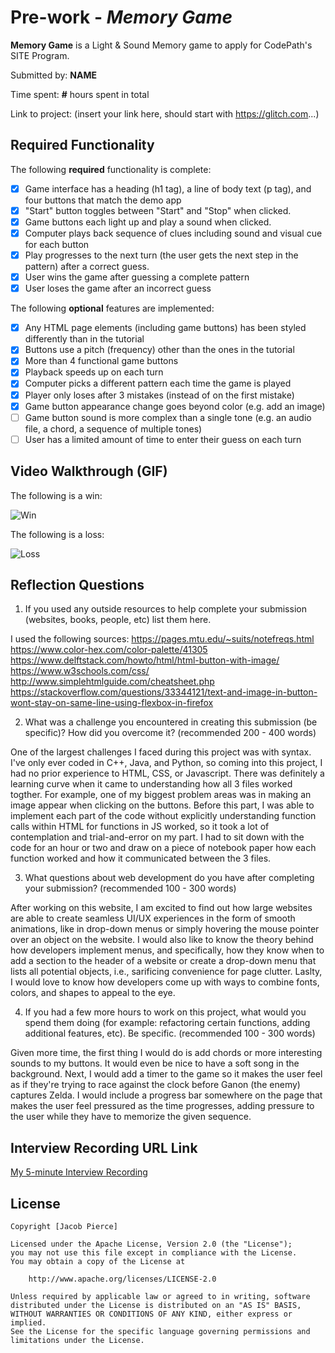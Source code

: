 # Pre-work - *Memory Game*

**Memory Game** is a Light & Sound Memory game to apply for CodePath's SITE Program. 

Submitted by: **NAME**

Time spent: **#** hours spent in total

Link to project: (insert your link here, should start with https://glitch.com...)

## Required Functionality

The following **required** functionality is complete:

* [X] Game interface has a heading (h1 tag), a line of body text (p tag), and four buttons that match the demo app
* [X] "Start" button toggles between "Start" and "Stop" when clicked. 
* [X] Game buttons each light up and play a sound when clicked. 
* [X] Computer plays back sequence of clues including sound and visual cue for each button
* [X] Play progresses to the next turn (the user gets the next step in the pattern) after a correct guess. 
* [X] User wins the game after guessing a complete pattern
* [X] User loses the game after an incorrect guess

The following **optional** features are implemented:

* [X] Any HTML page elements (including game buttons) has been styled differently than in the tutorial
* [X] Buttons use a pitch (frequency) other than the ones in the tutorial
* [X] More than 4 functional game buttons
* [X] Playback speeds up on each turn
* [X] Computer picks a different pattern each time the game is played
* [X] Player only loses after 3 mistakes (instead of on the first mistake)
* [X] Game button appearance change goes beyond color (e.g. add an image)
* [ ] Game button sound is more complex than a single tone (e.g. an audio file, a chord, a sequence of multiple tones)
* [ ] User has a limited amount of time to enter their guess on each turn

## Video Walkthrough (GIF)

The following is a win:

![Win](https://recordit.co/XrhN33a8IG)

The following is a loss:

![Loss](https://recordit.co/ET4vPODNIs)

## Reflection Questions
1. If you used any outside resources to help complete your submission (websites, books, people, etc) list them here. 

I used the following sources:
https://pages.mtu.edu/~suits/notefreqs.html
https://www.color-hex.com/color-palette/41305
https://www.delftstack.com/howto/html/html-button-with-image/
https://www.w3schools.com/css/
http://www.simplehtmlguide.com/cheatsheet.php
https://stackoverflow.com/questions/33344121/text-and-image-in-button-wont-stay-on-same-line-using-flexbox-in-firefox

2. What was a challenge you encountered in creating this submission (be specific)? How did you overcome it? (recommended 200 - 400 words) 

One of the largest challenges I faced during this project was with syntax. I've only ever coded in C++, Java, and Python, so coming into this project, I had no prior experience to HTML, CSS, or Javascript. There was definitely a learning curve when it came to understanding how all 3 files worked togther. For example, one of my biggest problem areas was in making an image appear when clicking on the buttons. Before this part, I was able to implement each part of the code without explicitly understanding function calls within HTML for functions in JS worked, so it took a lot of contemplation and trial-and-error on my part. I had to sit down with the code for an hour or two and draw on a piece of notebook paper how each function worked and how it communicated between the 3 files.

3. What questions about web development do you have after completing your submission? (recommended 100 - 300 words)

After working on this website, I am excited to find out how large websites are able to create seamless UI/UX experiences in the form of smooth animations, like in drop-down menus or simply hovering the mouse pointer over an object on the website. I would also like to know the theory behind how developers implement menus, and specifically, how they know when to add a section to the header of a website or create a drop-down menu that lists all potential objects, i.e., sarificing convenience for page clutter. Laslty, I would love to know how developers come up with ways to combine fonts, colors, and shapes to appeal to the eye.

4. If you had a few more hours to work on this project, what would you spend them doing (for example: refactoring certain functions, adding additional features, etc). Be specific. (recommended 100 - 300 words) 

Given more time, the first thing I would do is add chords or more interesting sounds to my buttons. It would even be nice to have a soft song in the background. Next, I would add a timer to the game so it makes the user feel as if they're trying to race against the clock before Ganon (the enemy) captures Zelda. I would include a progress bar somewhere on the page that makes the user feel pressured as the time progresses, adding pressure to the user while they have to memorize the given sequence.



## Interview Recording URL Link

[My 5-minute Interview Recording](https://drive.google.com/file/d/1JnklloRVh2_vOKVebli_hH4nQS9rhmfl/view?usp=sharing)


## License

    Copyright [Jacob Pierce]

    Licensed under the Apache License, Version 2.0 (the "License");
    you may not use this file except in compliance with the License.
    You may obtain a copy of the License at

        http://www.apache.org/licenses/LICENSE-2.0

    Unless required by applicable law or agreed to in writing, software
    distributed under the License is distributed on an "AS IS" BASIS,
    WITHOUT WARRANTIES OR CONDITIONS OF ANY KIND, either express or implied.
    See the License for the specific language governing permissions and
    limitations under the License.
